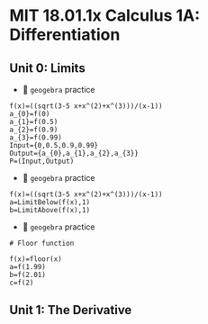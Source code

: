 # MIT 18.01.1x Calculus 1A: Differentiation

## Unit 0: Limits

- 🎯 `geogebra` practice
```
f(x)=((sqrt(3-5 x+x^(2)+x^(3)))/(x-1))
a_{0}=f(0)
a_{1}=f(0.5)
a_{2}=f(0.9)
a_{3}=f(0.99)
Input={0,0.5,0.9,0.99}
Output={a_{0},a_{1},a_{2},a_{3}}
P=(Input,Output)
```


- 🎯 `geogebra` practice
```
f(x)=((sqrt(3-5 x+x^(2)+x^(3)))/(x-1))
a=LimitBelow(f(x),1)
b=LimitAbove(f(x),1)
```


- 🎯 `geogebra` practice
```
# Floor function

f(x)=floor(x)
a=f(1.99)
b=f(2.01)
c=f(2)
```

## Unit 1: The Derivative 

































